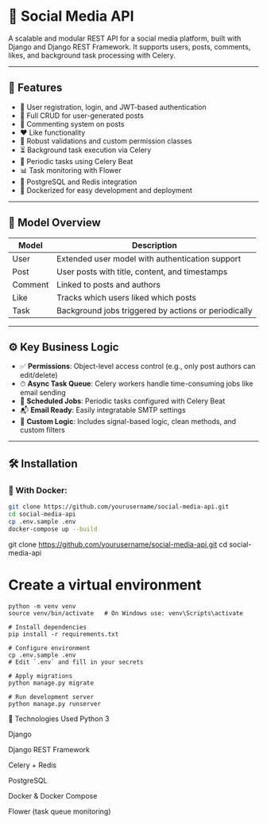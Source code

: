 # 📱 Social Media API

A scalable and modular REST API for a social media platform, built with Django and Django REST Framework. It supports users, posts, comments, likes, and background task processing with Celery.

---

## 🚀 Features

- 🔐 User registration, login, and JWT-based authentication
- 📝 Full CRUD for user-generated posts
- 💬 Commenting system on posts
- ❤️ Like functionality
- 🧾 Robust validations and custom permission classes
- ⏳ Background task execution via Celery
- 🔁 Periodic tasks using Celery Beat
- 📊 Task monitoring with Flower
- 🐘 PostgreSQL and Redis integration
- 🐳 Dockerized for easy development and deployment

---

## 🧱 Model Overview

| Model     | Description                                            |
|-----------|--------------------------------------------------------|
| User      | Extended user model with authentication support       |
| Post      | User posts with title, content, and timestamps        |
| Comment   | Linked to posts and authors                           |
| Like      | Tracks which users liked which posts                  |
| Task      | Background jobs triggered by actions or periodically  |

---

## ⚙️ Key Business Logic

- ✅ **Permissions**: Object-level access control (e.g., only post authors can edit/delete)
- ⏱ **Async Task Queue**: Celery workers handle time-consuming jobs like email sending
- 🔄 **Scheduled Jobs**: Periodic tasks configured with Celery Beat
- 📬 **Email Ready**: Easily integratable SMTP settings
- 🧠 **Custom Logic**: Includes signal-based logic, clean methods, and custom filters

---

## 🛠️ Installation

### 🐳 With Docker:

```bash
git clone https://github.com/yourusername/social-media-api.git
cd social-media-api
cp .env.sample .env
docker-compose up --build
```
git clone https://github.com/yourusername/social-media-api.git
cd social-media-api

# Create a virtual environment
```
python -m venv venv
source venv/bin/activate   # On Windows use: venv\Scripts\activate

# Install dependencies
pip install -r requirements.txt

# Configure environment
cp .env.sample .env
# Edit `.env` and fill in your secrets

# Apply migrations
python manage.py migrate

# Run development server
python manage.py runserver
```

🧪 Technologies Used
Python 3

Django

Django REST Framework

Celery + Redis

PostgreSQL

Docker & Docker Compose

Flower (task queue monitoring)